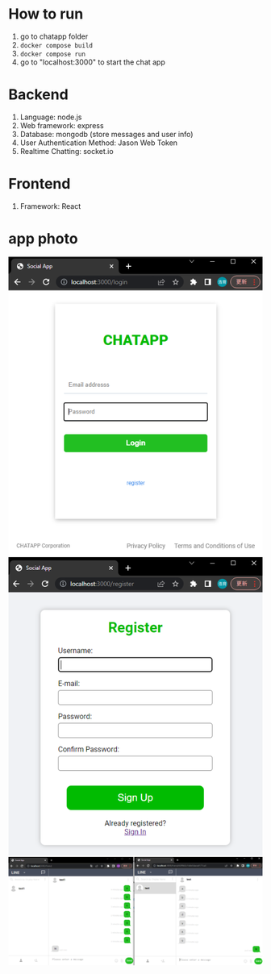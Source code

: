 # How to run
1. go to chatapp folder
2. `docker compose build`
3. `docker compose run`
4. go to "localhost:3000" to start the chat app


# Backend
1. Language: node.js
2. Web framework: express
3. Database: mongodb (store messages and user info)
4. User Authentication Method: Jason Web Token
5. Realtime Chatting: socket.io

# Frontend
1. Framework: React 


# app photo
![login](pic\login.png)
![register](pic\register.png)
![chat](pic\chat.png)